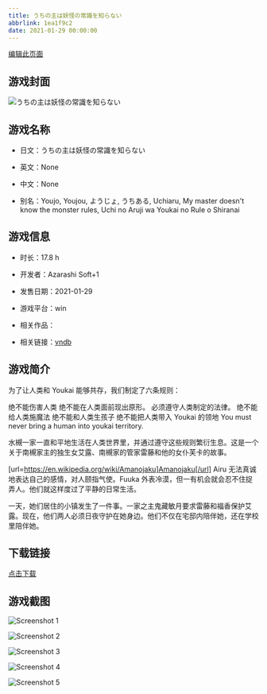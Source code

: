 ```yaml
---
title: うちの主は妖怪の常識を知らない
abbrlink: 1ea1f9c2
date: 2021-01-29 00:00:00
---
```

[编辑此页面](https://github.com/ACG-3/ADV3-source/blob/main/source/_posts/games/%E3%81%86%E3%81%A1%E3%81%AE%E4%B8%BB%E3%81%AF%E5%A6%96%E6%80%AA%E3%81%AE%E5%B8%B8%E8%AD%98%E3%82%92%E7%9F%A5%E3%82%89%E3%81%AA%E3%81%84.md)

## 游戏封面

![うちの主は妖怪の常識を知らない](https://pan.timero.xyz/d/onedrive/img_lib_001/%E3%81%86%E3%81%A1%E3%81%AE%E4%B8%BB%E3%81%AF%E5%A6%96%E6%80%AA%E3%81%AE%E5%B8%B8%E8%AD%98%E3%82%92%E7%9F%A5%E3%82%89%E3%81%AA%E3%81%84_cover.avif)


## 游戏名称

- 日文：うちの主は妖怪の常識を知らない
- 英文：None
- 中文：None

- 别名：Youjo, Youjou, ようじょ, うちある, Uchiaru, My master doesn't know the monster rules, Uchi no Aruji wa Youkai no Rule o Shiranai


## 游戏信息

- 时长：17.8 h
- 开发者：Azarashi Soft+1
- 发售日期：2021-01-29
- 游戏平台：win
- 相关作品：

- 相关链接：[vndb](https://vndb.org/v29246)


## 游戏简介

为了让人类和 Youkai 能够共存，我们制定了六条规则：

绝不能伤害人类
绝不能在人类面前现出原形。
必须遵守人类制定的法律。
绝不能给人类施魔法
绝不能和人类生孩子
绝不能把人类带入 Youkai 的领地 You must never bring a human into youkai territory.

水槻一家一直和平地生活在人类世界里，并通过遵守这些规则繁衍生息。这是一个关于南槻家主的独生女艾露、南槻家的管家雷藤和他的女仆芙卡的故事。

[url=https://en.wikipedia.org/wiki/Amanojaku]Amanojaku[/url] Airu 无法真诚地表达自己的感情，对人颐指气使。Fuuka 外表冷漠，但一有机会就会忍不住捉弄人。他们就这样度过了平静的日常生活。

一天，她们居住的小镇发生了一件事。一家之主鬼藏敏月要求雷藤和福香保护艾露。现在，他们两人必须日夜守护在她身边。他们不仅在宅邸内陪伴她，还在学校里陪伴她。




## 下载链接

[点击下载](https://pan.timero.xyz/onedrive/adv_lib_001/%E3%81%86%E3%81%A1%E3%81%AE%E4%B8%BB%E3%81%AF%E5%A6%96%E6%80%AA%E3%81%AE%E5%B8%B8%E8%AD%98%E3%82%92%E7%9F%A5%E3%82%89%E3%81%AA%E3%81%84)


## 游戏截图


![Screenshot 1](https://pan.timero.xyz/d/onedrive/img_lib_001/%E3%81%86%E3%81%A1%E3%81%AE%E4%B8%BB%E3%81%AF%E5%A6%96%E6%80%AA%E3%81%AE%E5%B8%B8%E8%AD%98%E3%82%92%E7%9F%A5%E3%82%89%E3%81%AA%E3%81%84_Screenshot_1.avif)

![Screenshot 2](https://pan.timero.xyz/d/onedrive/img_lib_001/%E3%81%86%E3%81%A1%E3%81%AE%E4%B8%BB%E3%81%AF%E5%A6%96%E6%80%AA%E3%81%AE%E5%B8%B8%E8%AD%98%E3%82%92%E7%9F%A5%E3%82%89%E3%81%AA%E3%81%84_Screenshot_2.avif)

![Screenshot 3](https://pan.timero.xyz/d/onedrive/img_lib_001/%E3%81%86%E3%81%A1%E3%81%AE%E4%B8%BB%E3%81%AF%E5%A6%96%E6%80%AA%E3%81%AE%E5%B8%B8%E8%AD%98%E3%82%92%E7%9F%A5%E3%82%89%E3%81%AA%E3%81%84_Screenshot_3.avif)

![Screenshot 4](https://pan.timero.xyz/d/onedrive/img_lib_001/%E3%81%86%E3%81%A1%E3%81%AE%E4%B8%BB%E3%81%AF%E5%A6%96%E6%80%AA%E3%81%AE%E5%B8%B8%E8%AD%98%E3%82%92%E7%9F%A5%E3%82%89%E3%81%AA%E3%81%84_Screenshot_4.avif)

![Screenshot 5](https://pan.timero.xyz/d/onedrive/img_lib_001/%E3%81%86%E3%81%A1%E3%81%AE%E4%B8%BB%E3%81%AF%E5%A6%96%E6%80%AA%E3%81%AE%E5%B8%B8%E8%AD%98%E3%82%92%E7%9F%A5%E3%82%89%E3%81%AA%E3%81%84_Screenshot_5.avif)

